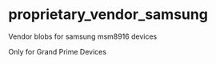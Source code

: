 # proprietary_vendor_samsung

Vendor blobs for samsung msm8916 devices

Only for Grand Prime Devices
